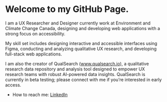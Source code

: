 # Welcome to my GitHub Page. 
I am a UX Researcher and Designer currently work at Environment and Climate Change Canada, designing and developing web applications with a strong focus on accessibility.

My skill set includes designing interactive and accessible interfaces using Figma, conducting and analyzing qualitative UX research, and developing full-stack web applications.

I am also the creator of QualSearch (www.qualsearch.io), a qualitative research data repository and analysis tool designed to empower UX research teams with robust AI-powered data insights. QualSearch is currently in beta testing; please connect with me if you’re interested in early access.

- How to reach me: [LinkedIn](https://www.linkedin.com/in/mdhasaniqbal)
